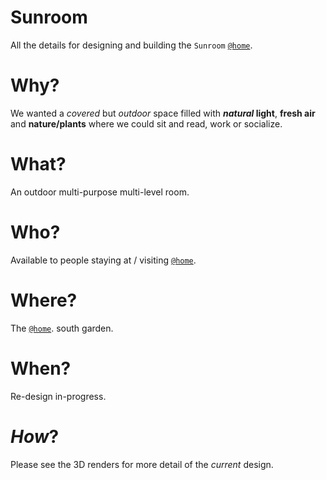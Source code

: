# Sunroom

All the details 
for designing and building 
the `Sunroom` 
[`@home`](https://github.com/dwyl/home/). 

# Why?

We wanted a _covered_ but _outdoor_ space
filled with **_natural_ light**, **fresh air** and **nature/plants**
where we could sit and read, work or socialize.


# What?

An outdoor multi-purpose multi-level room.

# Who?

Available to people staying at / visiting 
[`@home`](https://github.com/dwyl/home/).

# Where?

The
[`@home`](https://github.com/dwyl/home/).
south garden. 
# When?

Re-design in-progress.


# _How_? 

Please see the 3D renders for more detail of the _current_ design. 